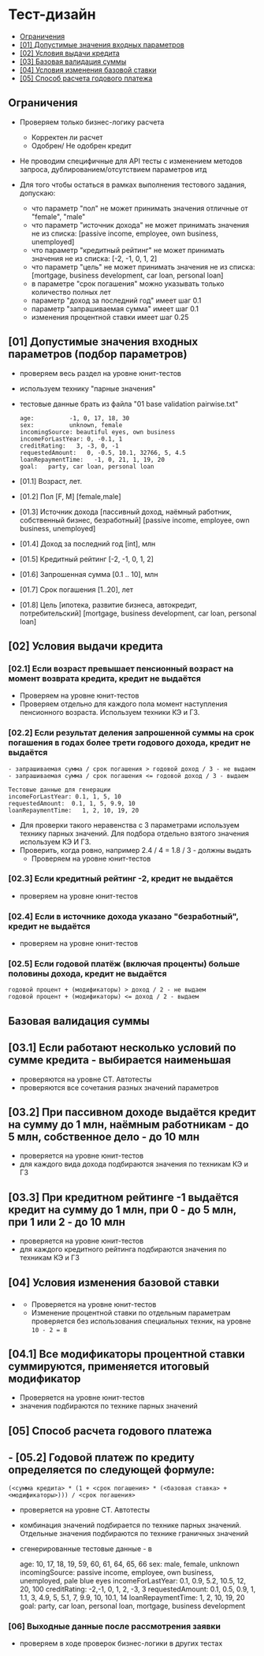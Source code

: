 # Тест-дизайн
 + [Ограничения](#boundaries)
 + [[01] Допустимые значения входных параметров](#internaldata)
 + [[02] Условия выдачи кредита](#conditions)
 + [[03] Базовая валидация суммы](#basecalc)
 + [[04] Условия изменения базовой ставки](#rate)
 + [[05] Способ расчета годового платежа](#howto)


## <a name="boundaries"></a> Ограничения
- Проверяем только бизнес-логику расчета
    - Корректен ли расчет
    - Одобрен/ Не одобрен кредит
  
- Не проводим специфичные для API тесты с изменением методов запроса, дублированием/отсутствием параметров итд
- Для того чтобы остаться в рамках выполнения тестового задания, допускаю:
  - что параметр "пол" не может принимать значения отличные от "female", "male"
  - что параметр "источник дохода" не может принимать значения не из списка: [passive income, employee, own business, unemployed]
  - что параметр "кредитный рейтинг" не может принимать значения не из списка: [-2, -1, 0, 1, 2]
  - что параметр "цель" не может принимать значения не из списка: [mortgage, business development, car loan, personal loan]
  - в параметре "срок погашения" можно указывать только количество полных лет
  - параметр "доход за последний год" имеет шаг 0.1
  - параметр "запрашиваемая сумма" имеет шаг 0.1
  - изменения процентной ставки имеет шаг 0.25
  
## <a name="internaldata"></a> [01] Допустимые значения входных параметров (подбор параметров)
- проверяем весь раздел на уровне юнит-тестов
- используем технику "парные значения"
- тестовые данные брать из файла "01 base validation pairwise.txt"
    
      age:          -1, 0, 17, 18, 30
      sex:          unknown, female
      incomingSource: beautiful eyes, own business
      incomeForLastYear: 0, -0.1, 1
      creditRating:   3, -3, 0, -1
      requestedAmount:   0, -0.5, 10.1, 32766, 5, 4.5
      loanRepaymentTime:   -1, 0, 21, 1, 19, 20
      goal:   party, car loan, personal loan
  

- [01.1] Возраст, лет.
- [01.2] Пол [F, M] [female,male]
- [01.3] Источник дохода [пассивный доход, наёмный работник, собственный бизнес, безработный] [passive income, employee, own business, unemployed]
- [01.4] Доход за последний год [int], млн
- [01.5] Кредитный рейтинг [-2, -1, 0, 1, 2]
- [01.6] Запрошенная сумма [0.1 .. 10], млн
- [01.7] Срок погашения [1..20], лет
- [01.8] Цель [ипотека, развитие бизнеса, автокредит, потребительский] [mortgage, business development, car loan, personal loan]


## <a name="conditions"></a> [02] Условия выдачи кредита
### [02.1] Если возраст превышает пенсионный возраст на момент возврата кредита, кредит не выдаётся
- Проверяем на уровне юнит-тестов  
- Проверяем отдельно для каждого пола момент наступления пенсионного возраста. Используем техники КЭ и ГЗ.
  
### [02.2] Если результат деления запрошенной суммы на срок погашения в годах более трети годового дохода, кредит не выдаётся
    - запрашиваемая сумма / срок погашения > годовой доход / 3 - не выдаем
    - запрашиваемая сумма / срок погашения <= годовой доход / 3 - выдаем

    Тестовые данные для генерации
    incomeForLastYear: 0.1, 1, 5, 10
    requestedAmount:  0.1, 1, 5, 9.9, 10
    loanRepaymentTime:   1, 2, 10, 19, 20
- Для проверки такого неравенства с 3 параметрами используем технику парных значений. Для подбора отдельно взятого значения используем КЭ И ГЗ.
- Проверить, когда ровно, например 2.4 / 4 = 1.8 / 3 - должны выдать
  - Проверяем на уровне юнит-тестов
  
###  [02.3] Если кредитный рейтинг -2, кредит не выдаётся
- проверяем на уровне юнит-тестов
### [02.4] Если в источнике дохода указано "безработный", кредит не выдаётся
- проверяем на уровне юнит-тестов
### [02.5] Если годовой платёж (включая проценты) больше половины дохода, кредит не выдаётся
    годовой процент + (модификаторы) > доход / 2 - не выдаем
    годовой процент + (модификаторы) <= доход / 2 - выдаем

## <a name="basecalc"></a> Базовая валидация суммы 
## [03.1] Если работают несколько условий по сумме кредита - выбирается наименьшая
- проверяются на уровне СТ. Автотесты
- проверяются все сочетания разных значений параметров

##  [03.2] При пассивном доходе выдаётся кредит на сумму до 1 млн, наёмным работникам - до 5 млн, собственное дело - до 10 млн
- проверяется на уровне юнит-тестов
- для каждого вида дохода подбираются значения по техникам КЭ и ГЗ
## [03.3] При кредитном рейтинге -1 выдаётся кредит на сумму до 1 млн, при 0 - до 5 млн, при 1 или 2 - до 10 млн
- проверяется на уровне юнит-тестов
- для каждого кредитного рейтинга подбираются значения по техникам КЭ и ГЗ

## <a name="rate"></a> [04] Условия изменения базовой ставки
- ### 
  - Проверяется на уровне юнит-тестов
  - Изменение процентной ставки по отдельным параметрам проверяется без использования специальных техник, на уровне `10 - 2 = 8`
  
## [04.1] Все модификаторы процентной ставки суммируются, применяется итоговый модификатор
 - Проверяется на уровне юнит-тестов
- значения подбираются по технике парных значений

## <a name="howto"></a> [05] Способ расчета годового платежа
## - [05.2] Годовой платеж по кредиту определяется по следующей формуле:

`(<сумма кредита> * (1 + <срок погашения> * (<базовая ставка> + <модификаторы>))) / <срок погашения>`

- проверяется на уровне СТ. Автотесты
- комбинация значений подбирается по технике парных значений. Отдельные значения подбираются по технике граничных значений
- сгенерированные тестовые данные - в 


    age:          10, 17, 18, 19, 59, 60, 61, 64, 65, 66
    sex:          male, female, unknown
    incomingSource: passive income, employee, own business, unemployed, pale blue eyes
    incomeForLastYear: 0.1, 0.9, 5.2, 10.5, 12, 20, 100
    creditRating:   -2,-1, 0, 1, 2, -3, 3
    requestedAmount:  0.1, 0.5, 0.9, 1, 1.1, 3, 4.9, 5, 5.1, 7, 9.9, 10, 10.1, 14 
    loanRepaymentTime:   1, 2, 10, 19, 20
    goal:   party, car loan, personal loan, mortgage, business development

### [06] Выходные данные после рассмотрения заявки
  - проверяем в ходе проверок бизнес-логики в других тестах
